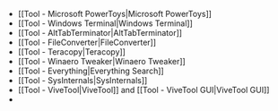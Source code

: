 - [[Tool - Microsoft PowerToys|Microsoft PowerToys]]
- [[Tool - Windows Terminal|Windows Terminal]]
- [[Tool - AltTabTerminator|AltTabTerminator]]
- [[Tool - FileConverter|FileConverter]]
- [[Tool - Teracopy|Teracopy]]
- [[Tool - Winaero Tweaker|Winaero Tweaker]]
- [[Tool - Everything|Everything Search]]
- [[Tool - SysInternals|SysInternals]]
- [[Tool - ViveTool|ViveTool]] and [[Tool - ViveTool GUI|ViveTool GUI]]
- 